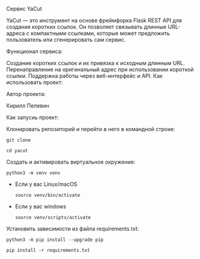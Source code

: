 Сервис YaCut

YaCut — это инструмент на основе фреймфорка Flask REST API для создания коротких ссылок. Он позволяет связывать длинные URL-адреса с компактными ссылками, которые может предложить пользователь или сгенерировать сам сервис.

Функционал сервиса:

Создание коротких ссылок и их привязка к исходным длинным URL.
Перенаправление на оригинальный адрес при использовании короткой ссылки.
Поддержка работы через веб-интерфейс и API.
Как использовать проект:


Автор проекта:

Кирилл Пелевин


Как запусиь проект:

Клонировать репозиторий и перейти в него в командной строке:

```
git clone 
```

```
cd yacut
```

Cоздать и активировать виртуальное окружение:

```
python3 -m venv venv
```

* Если у вас Linux/macOS

    ```
    source venv/bin/activate
    ```

* Если у вас windows

    ```
    source venv/scripts/activate
    ```

Установить зависимости из файла requirements.txt:

```
python3 -m pip install --upgrade pip
```

```
pip install -r requirements.txt
```
